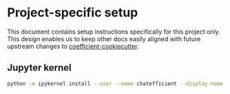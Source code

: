 # Project-specific setup

This document contains setup instructions specifically for this project only. This design enables
us to keep other docs easily aligned with future upstream changes to
[coefficient-cookiecutter](https://github.com/CoefficientSystems/coefficient-cookiecutter/).


## Jupyter kernel

```sh
python -m ipykernel install --user --name chatefficient --display-name "Python (chatefficient)"
```
